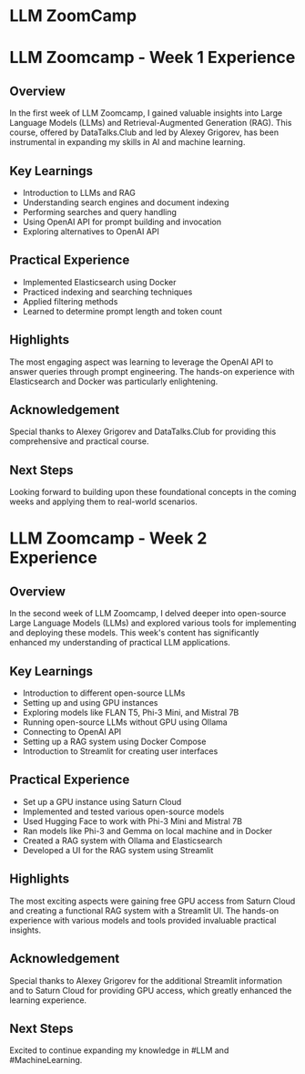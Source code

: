 # LLM ZoomCamp
# LLM Zoomcamp - Week 1 Experience

## Overview
In the first week of LLM Zoomcamp, I gained valuable insights into Large Language Models (LLMs) and Retrieval-Augmented Generation (RAG). This course, offered by DataTalks.Club and led by Alexey Grigorev, has been instrumental in expanding my skills in AI and machine learning.

## Key Learnings
- Introduction to LLMs and RAG
- Understanding search engines and document indexing
- Performing searches and query handling
- Using OpenAI API for prompt building and invocation
- Exploring alternatives to OpenAI API

## Practical Experience
- Implemented Elasticsearch using Docker
- Practiced indexing and searching techniques
- Applied filtering methods
- Learned to determine prompt length and token count

## Highlights
The most engaging aspect was learning to leverage the OpenAI API to answer queries through prompt engineering. The hands-on experience with Elasticsearch and Docker was particularly enlightening.

## Acknowledgement
Special thanks to Alexey Grigorev and DataTalks.Club for providing this comprehensive and practical course.

## Next Steps
Looking forward to building upon these foundational concepts in the coming weeks and applying them to real-world scenarios.

# LLM Zoomcamp - Week 2 Experience

## Overview
In the second week of LLM Zoomcamp, I delved deeper into open-source Large Language Models (LLMs) and explored various tools for implementing and deploying these models. This week's content has significantly enhanced my understanding of practical LLM applications.

## Key Learnings
- Introduction to different open-source LLMs
- Setting up and using GPU instances
- Exploring models like FLAN T5, Phi-3 Mini, and Mistral 7B
- Running open-source LLMs without GPU using Ollama
- Connecting to OpenAI API
- Setting up a RAG system using Docker Compose
- Introduction to Streamlit for creating user interfaces

## Practical Experience
- Set up a GPU instance using Saturn Cloud
- Implemented and tested various open-source models
- Used Hugging Face to work with Phi-3 Mini and Mistral 7B
- Ran models like Phi-3 and Gemma on local machine and in Docker
- Created a RAG system with Ollama and Elasticsearch
- Developed a UI for the RAG system using Streamlit

## Highlights
The most exciting aspects were gaining free GPU access from Saturn Cloud and creating a functional RAG system with a Streamlit UI. The hands-on experience with various models and tools provided invaluable practical insights.

## Acknowledgement
Special thanks to Alexey Grigorev for the additional Streamlit information and to Saturn Cloud for providing GPU access, which greatly enhanced the learning experience.

## Next Steps
Excited to continue expanding my knowledge in #LLM and #MachineLearning.


